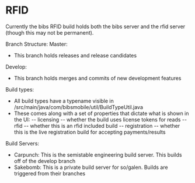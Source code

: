RFID
====

Currently the bibs RFID build holds both the bibs server and the rfid server (though this may not be permanent).

Branch Structure:
Master:
  - This branch holds releases and release candidates

Develop:
  - This branch holds merges and commits of new development features

Build types:
  - All build types have a typename visible in /src/main/java/com/bibsmobile/util/BuildTypeUtil.java
  - These comes along with a set of properties that dictate what is shown in the UI:
    -- licensing -- whether the build uses license tokens for reads
    -- rfid -- whether this is an rfid included build
    -- registration -- whether this is the live registration build for accepting payments/results

Build Servers:
 - Carpunch: This is the semistable engineering build server. This builds off of the develop branch
 - Sakebomb: This is a private build server for so/galen. Builds are triggered from their branches
